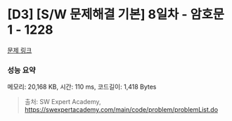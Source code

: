# [D3] [S/W 문제해결 기본] 8일차 - 암호문1 - 1228 

[문제 링크](https://swexpertacademy.com/main/code/problem/problemDetail.do?contestProbId=AV14w-rKAHACFAYD) 

### 성능 요약

메모리: 20,168 KB, 시간: 110 ms, 코드길이: 1,418 Bytes



> 출처: SW Expert Academy, https://swexpertacademy.com/main/code/problem/problemList.do